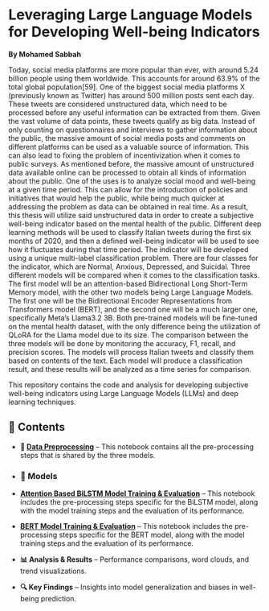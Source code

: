 # Leveraging Large Language Models for Developing Well-being Indicators  
**By Mohamed Sabbah**  

Today, social media platforms are more popular than ever, with around 5.24 billion people using them worldwide. This accounts for around 63.9% of the total global population[59]. One of the biggest social media platforms X (previously known as Twitter) has around 500 million posts sent each day. These tweets are considered unstructured data, which need to be processed before any useful information can be extracted from them. Given the vast volume of data points, these tweets qualify as big data. Instead of only counting on questionnaires and interviews to gather information about the public, the massive amount of social media posts and comments on different platforms can be used as a valuable source of information. This can also lead to fixing the problem of incentivization when it comes to public surveys. As mentioned before, the massive amount of unstructured data available online can be processed to obtain all kinds of information about the public. One of the uses is to analyze social mood and well-being at a given time period. This can allow for the introduction of policies and initiatives that would help the public, while being much quicker at addressing the problem as data can be obtained in real time. As a result, this thesis will utilize said unstructured data in order to create a subjective well-being indicator based on the mental health of the public. Different deep learning methods will be used to classify Italian tweets during the first six months of 2020, and then a defined well-being indicator will be used to see how it fluctuates during that time period. The indicator will be developed using a unique multi-label classification problem. There are four classes for the indicator, which are Normal, Anxious, Depressed, and Suicidal. Three different models will be compared when it comes to the classification tasks. The first model will be an attention-based Bidirectional Long Short-Term Memory model, with the other two models being Large Language Models. The first one will be the Bidirectional Encoder Representations from Transformers model (BERT), and the second one will be a much larger one, specifically Meta’s Llama3.2 3B. Both pre-trained models will be fine-tuned on the mental health dataset, with the only difference being the utilization of QLoRA for the Llama model due to its size. The comparison between the three models will be done by monitoring the accuracy, F1, recall, and precision scores. The models will process Italian tweets and classify them based on contents of the text. Each model will produce a classification result, and these results will be analyzed as a time series for comparison.

This repository contains the code and analysis for developing subjective well-being indicators using Large Language Models (LLMs) and deep learning techniques. 

## 📂 Contents  
- **📝 [Data Preprocessing](https://github.com/masabbah-97/Data-Science-Portfolio/blob/main/Thesis/Data%20Pre-processing.ipynb)** – This notebook contains all the pre-processing steps that is shared by the three models.
- ### 🤖 Models
- **[Attention Based BiLSTM Model Training & Evaluation](https://github.com/masabbah-97/Data-Science-Portfolio/blob/main/Thesis/AttnBiLSTM.ipynb)** – This notebook includes the pre-processing steps specific for the BiLSTM model, along with the model training steps and the evaluation of its performance.
- **[BERT Model Training & Evaluation](https://github.com/masabbah-97/Data-Science-Portfolio/blob/main/Thesis/AttnBiLSTM.ipynb)** – This notebook includes the pre-processing steps specific for the BERT model, along with the model training steps and the evaluation of its performance.
  
- **📊 Analysis & Results** – Performance comparisons, word clouds, and trend visualizations.  
- **🔍 Key Findings** – Insights into model generalization and biases in well-being prediction.  
